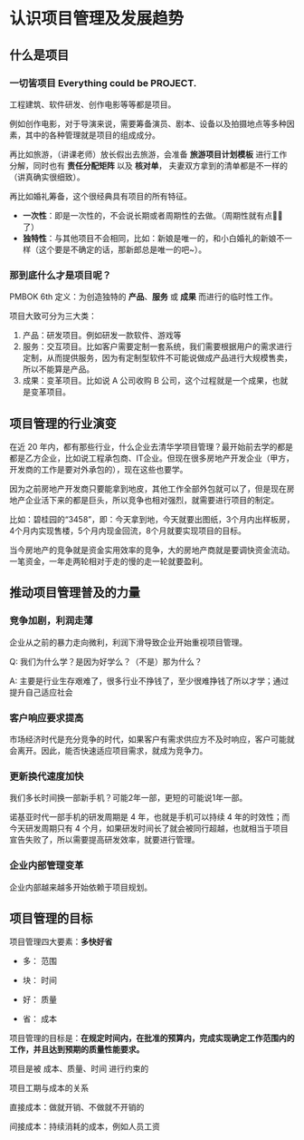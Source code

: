 # 认识项目管理及发展趋势

## 什么是项目

### 一切皆项目 Everything could be PROJECT.

工程建筑、软件研发、创作电影等等都是项目。

例如创作电影，对于导演来说，需要筹备演员、剧本、设备以及拍摄地点等多种因素，其中的各种管理就是项目的组成成分。

再比如旅游，（讲课老师）放长假出去旅游，会准备 **旅游项目计划模板** 进行工作分解，同时也有 **责任分配矩阵** 以及 **核对单**， 夫妻双方拿到的清单都是不一样的（讲真确实很细致）。

再比如婚礼筹备，这个很经典具有项目的所有特征。

+ **一次性**：即是一次性的，不会说长期或者周期性的去做。（周期性就有点🐂🍺了）
+ **独特性**：与其他项目不会相同，比如：新娘是唯一的，和小白婚礼的新娘不一样（这个要是不确定的话，那新郎总是唯一的吧~）。

### 那到底什么才是项目呢？

PMBOK 6th 定义：为创造独特的 **产品**、**服务** 或 **成果** 而进行的临时性工作。

项目大致可分为三大类：

1. 产品：研发项目。例如研发一款软件、游戏等
2. 服务：交互项目。比如客户需要定制一套系统，我们需要根据用户的需求进行定制，从而提供服务，因为有定制型软件不可能说做成产品进行大规模售卖，所以不能算是产品。
3. 成果：变革项目。比如说 A 公司收购 B 公司，这个过程就是一个成果，也就是变革项目。

## 项目管理的行业演变

在近 20 年内，都有那些行业，什么企业去清华学项目管理？最开始前去学的都是都是乙方企业，比如说工程承包商、IT企业。但现在很多房地产开发企业（甲方，开发商的工作是要对外承包的），现在这些也要学。

因为之前房地产开发商只要能拿到地皮，其他工作全部外包就可以了，但是现在房地产企业活下来的都是巨头，所以竞争也相对强烈，就需要进行项目的制定。

比如：碧桂园的“3458”，即：今天拿到地，今天就要出图纸，3个月内出样板房，4个月内实现售楼，5个月内现金回流，8个月就要实现项目的目标。

当今房地产的竞争就是资金实用效率的竞争，大的房地产商就是要调快资金流动。一笔资金，一年走两轮相对于走的慢的走一轮就要盈利。



## 推动项目管理普及的力量

### 竞争加剧，利润走薄

企业从之前的暴力走向微利，利润下滑导致企业开始重视项目管理。

Q: 我们为什么学？是因为好学么？（不是）那为什么？

A: 主要是行业生存艰难了，很多行业不挣钱了，至少很难挣钱了所以才学；通过提升自己适应社会



### 客户响应要求提高 

市场经济时代是充分竞争的时代，如果客户有需求供应方不及时响应，客户可能就会离开。因此，能否快速适应项目需求，就成为竞争力。

### 更新换代速度加快

我们多长时间换一部新手机？可能2年一部，更短的可能说1年一部。

诺基亚时代一部手机的研发周期是 4 年，也就是手机可以持续 4 年的时效性；而今天研发周期只有 4 个月，如果研发时间长了就会被同行超越，也就相当于项目宣告失败了，所以需要提高研发效率，就要进行管理。

### 企业内部管理变革

企业内部越来越多开始依赖于项目规划。

## 项目管理的目标

项目管理四大要素：**多快好省**

+ 多： 范围

+ 块： 时间

+ 好： 质量

+ 省： 成本

项目管理的目标是：**在规定时间内，在批准的预算内，完成实现确定工作范围内的工作，并且达到预期的质量性能要求。**

项目是被 成本、质量、时间 进行约束的





项目工期与成本的关系

直接成本：做就开销、不做就不开销的

间接成本：持续消耗的成本，例如人员工资